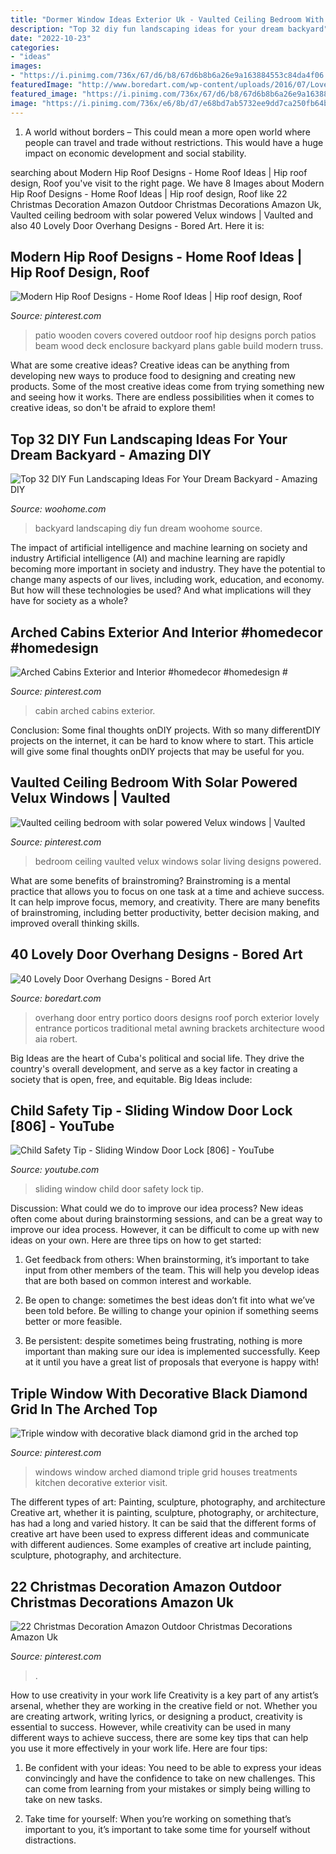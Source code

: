 ```yaml
---
title: "Dormer Window Ideas Exterior Uk - Vaulted Ceiling Bedroom With Solar Powered Velux Windows"
description: "Top 32 diy fun landscaping ideas for your dream backyard"
date: "2022-10-23"
categories:
- "ideas"
images:
- "https://i.pinimg.com/736x/67/d6/b8/67d6b8b6a26e9a163884553c84da4f06.jpg"
featuredImage: "http://www.boredart.com/wp-content/uploads/2016/07/Lovely-Door-Overhang-Designs-24.jpg"
featured_image: "https://i.pinimg.com/736x/67/d6/b8/67d6b8b6a26e9a163884553c84da4f06.jpg"
image: "https://i.pinimg.com/736x/e6/8b/d7/e68bd7ab5732ee9dd7ca250fb64bed0a.jpg"
---
```



1. A world without borders – This could mean a more open world where people can travel and trade without restrictions. This would have a huge impact on economic development and social stability. 

	

		
searching about Modern Hip Roof Designs - Home Roof Ideas | Hip roof design, Roof you've visit to the right page. We have 8 Images about Modern Hip Roof Designs - Home Roof Ideas | Hip roof design, Roof like 22 Christmas Decoration Amazon Outdoor Christmas Decorations Amazon Uk, Vaulted ceiling bedroom with solar powered Velux windows | Vaulted and also 40 Lovely Door Overhang Designs - Bored Art. Here it is:
		
    
## Modern Hip Roof Designs - Home Roof Ideas | Hip Roof Design, Roof

<img loading=lazy src="https://i.pinimg.com/736x/26/4c/af/264caf124dc1bfd8720645072e47f136.jpg" onerror="this.onerror=null;this.src='https://tse2.mm.bing.net/th?id=OIP.G-2nRctJIyIJL4yL5OZU-AHaFj&amp;pid=15.1';" alt="Modern Hip Roof Designs - Home Roof Ideas | Hip roof design, Roof">

_Source: pinterest.com_

>patio wooden covers covered outdoor roof hip designs porch patios beam wood deck enclosure backyard plans gable build modern truss. 

	

What are some creative ideas?
Creative ideas can be anything from developing new ways to produce food to designing and creating new products. Some of the most creative ideas come from trying something new and seeing how it works. There are endless possibilities when it comes to creative ideas, so don't be afraid to explore them!

    
## Top 32 DIY Fun Landscaping Ideas For Your Dream Backyard - Amazing DIY

<img loading=lazy src="http://www.woohome.com/wp-content/uploads/2015/04/backyard-landscaping-woohome-28.jpg" onerror="this.onerror=null;this.src='https://tse3.mm.bing.net/th?id=OIP.Itucdma4r_OjrQ9ezvWeogHaJ4&amp;pid=15.1';" alt="Top 32 DIY Fun Landscaping Ideas For Your Dream Backyard - Amazing DIY">

_Source: woohome.com_

>backyard landscaping diy fun dream woohome source. 

	

The impact of artificial intelligence and machine learning on society and industry
Artificial intelligence (AI) and machine learning are rapidly becoming more important in society and industry. They have the potential to change many aspects of our lives, including work, education, and economy. But how will these technologies be used? And what implications will they have for society as a whole?

    
## Arched Cabins Exterior And Interior #homedecor #homedesign #

<img loading=lazy src="https://i.pinimg.com/736x/e6/8b/d7/e68bd7ab5732ee9dd7ca250fb64bed0a.jpg" onerror="this.onerror=null;this.src='https://tse2.mm.bing.net/th?id=OIP.fEkgNq0VX-6vi_uxYvGNzQHaHa&amp;pid=15.1';" alt="Arched Cabins Exterior and Interior #homedecor #homedesign #">

_Source: pinterest.com_

>cabin arched cabins exterior. 

	

Conclusion: Some final thoughts onDIY projects.
With so many differentDIY projects on the internet, it can be hard to know where to start. This article will give some final thoughts onDIY projects that may be useful for you.

    
## Vaulted Ceiling Bedroom With Solar Powered Velux Windows | Vaulted

<img loading=lazy src="https://i.pinimg.com/736x/1a/6e/5b/1a6e5b66e593eabc6ca4141e2a829e46.jpg" onerror="this.onerror=null;this.src='https://tse3.mm.bing.net/th?id=OIP.OTfJjcWSRgrebVxJ1Zh50wHaJ3&amp;pid=15.1';" alt="Vaulted ceiling bedroom with solar powered Velux windows | Vaulted">

_Source: pinterest.com_

>bedroom ceiling vaulted velux windows solar living designs powered. 

	

What are some benefits of brainstroming?
Brainstroming is a mental practice that allows you to focus on one task at a time and achieve success. It can help improve focus, memory, and creativity. There are many benefits of brainstroming, including better productivity, better decision making, and improved overall thinking skills.

    
## 40 Lovely Door Overhang Designs - Bored Art

<img loading=lazy src="http://www.boredart.com/wp-content/uploads/2016/07/Lovely-Door-Overhang-Designs-24.jpg" onerror="this.onerror=null;this.src='https://tse4.mm.bing.net/th?id=OIP.Wusk5LnDStBAvG7WYMHoGwHaJ4&amp;pid=15.1';" alt="40 Lovely Door Overhang Designs - Bored Art">

_Source: boredart.com_

>overhang door entry portico doors designs roof porch exterior lovely entrance porticos traditional metal awning brackets architecture wood aia robert. 

	

Big Ideas are the heart of Cuba's political and social life. They drive the country's overall development, and serve as a key factor in creating a society that is open, free, and equitable. Big Ideas include:

    
## Child Safety Tip - Sliding Window Door Lock [806] - YouTube

<img loading=lazy src="http://i.ytimg.com/vi/fuFRkp9yRvw/maxresdefault.jpg" onerror="this.onerror=null;this.src='https://tse2.mm.bing.net/th?id=OIP.Qf252d0zB4uMzibABeEiMAHaEK&amp;pid=15.1';" alt="Child Safety Tip - Sliding Window Door Lock [806] - YouTube">

_Source: youtube.com_

>sliding window child door safety lock tip. 

	

Discussion: What could we do to improve our idea process?
New ideas often come about during brainstorming sessions, and can be a great way to improve our idea process. However, it can be difficult to come up with new ideas on your own. Here are three tips on how to get started:
1. Get feedback from others: When brainstorming, it’s important to take input from other members of the team. This will help you develop ideas that are both based on common interest and workable.

2. Be open to change: sometimes the best ideas don’t fit into what we’ve been told before. Be willing to change your opinion if something seems better or more feasible.

3. Be persistent: despite sometimes being frustrating, nothing is more important than making sure our idea is implemented successfully. Keep at it until you have a great list of proposals that everyone is happy with!

    
## Triple Window With Decorative Black Diamond Grid In The Arched Top

<img loading=lazy src="https://i.pinimg.com/736x/5c/e9/a2/5ce9a2e91ea3135be37deae296ea6fb7--arched-windows-window-treatments.jpg" onerror="this.onerror=null;this.src='https://tse2.mm.bing.net/th?id=OIP.91CgWd1EINC9KUiuRSl0GwHaFj&amp;pid=15.1';" alt="Triple window with decorative black diamond grid in the arched top">

_Source: pinterest.com_

>windows window arched diamond triple grid houses treatments kitchen decorative exterior visit. 

	

The different types of art: Painting, sculpture, photography, and architecture
Creative art, whether it is painting, sculpture, photography, or architecture, has had a long and varied history. It can be said that the different forms of creative art have been used to express different ideas and communicate with different audiences. Some examples of creative art include painting, sculpture, photography, and architecture.

    
## 22 Christmas Decoration Amazon Outdoor Christmas Decorations Amazon Uk

<img loading=lazy src="https://i.pinimg.com/736x/67/d6/b8/67d6b8b6a26e9a163884553c84da4f06.jpg" onerror="this.onerror=null;this.src='https://tse3.mm.bing.net/th?id=OIP.XMh255OltJfMGoyDuiYr1AHaMK&amp;pid=15.1';" alt="22 Christmas Decoration Amazon Outdoor Christmas Decorations Amazon Uk">

_Source: pinterest.com_

>. 

	

How to use creativity in your work life
Creativity is a key part of any artist’s arsenal, whether they are working in the creative field or not. Whether you are creating artwork, writing lyrics, or designing a product, creativity is essential to success. However, while creativity can be used in many different ways to achieve success, there are some key tips that can help you use it more effectively in your work life. Here are four tips:
1. Be confident with your ideas: You need to be able to express your ideas convincingly and have the confidence to take on new challenges. This can come from learning from your mistakes or simply being willing to take on new tasks.

2. Take time for yourself: When you’re working on something that’s important to you, it’s important to take some time for yourself without distractions.

